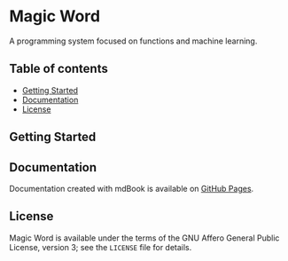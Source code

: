 # Magic Word
A programming system focused on functions and machine learning.

## Table of contents
- [Getting Started](#getting-started)
- [Documentation](#documentation)
- [License](#license)

## Getting Started

## Documentation
Documentation created with mdBook is available on [GitHub
Pages](https://xkapastel.github.io/magic-word).

## License
Magic Word is available under the terms of the GNU Affero General
Public License, version 3; see the `LICENSE` file for details.

